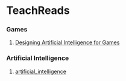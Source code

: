 # TeachReads


### Games

1. [Designing Artificial Intelligence for Games](https://software.intel.com/en-us/articles/designing-artificial-intelligence-for-games-part-1)

### Artificial Intelligence

1. [artificial_intelligence](https://www.tutorialspoint.com/artificial_intelligence/index.htm)